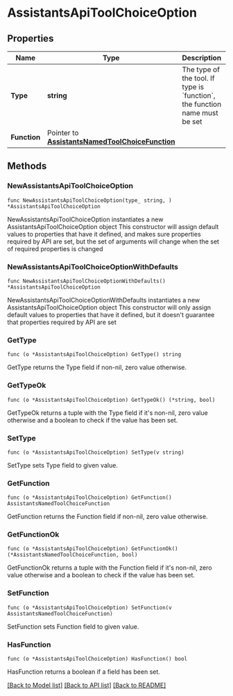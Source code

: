 # AssistantsApiToolChoiceOption

## Properties

Name | Type | Description | Notes
------------ | ------------- | ------------- | -------------
**Type** | **string** | The type of the tool. If type is &#x60;function&#x60;, the function name must be set | 
**Function** | Pointer to [**AssistantsNamedToolChoiceFunction**](AssistantsNamedToolChoiceFunction.md) |  | [optional] 

## Methods

### NewAssistantsApiToolChoiceOption

`func NewAssistantsApiToolChoiceOption(type_ string, ) *AssistantsApiToolChoiceOption`

NewAssistantsApiToolChoiceOption instantiates a new AssistantsApiToolChoiceOption object
This constructor will assign default values to properties that have it defined,
and makes sure properties required by API are set, but the set of arguments
will change when the set of required properties is changed

### NewAssistantsApiToolChoiceOptionWithDefaults

`func NewAssistantsApiToolChoiceOptionWithDefaults() *AssistantsApiToolChoiceOption`

NewAssistantsApiToolChoiceOptionWithDefaults instantiates a new AssistantsApiToolChoiceOption object
This constructor will only assign default values to properties that have it defined,
but it doesn't guarantee that properties required by API are set

### GetType

`func (o *AssistantsApiToolChoiceOption) GetType() string`

GetType returns the Type field if non-nil, zero value otherwise.

### GetTypeOk

`func (o *AssistantsApiToolChoiceOption) GetTypeOk() (*string, bool)`

GetTypeOk returns a tuple with the Type field if it's non-nil, zero value otherwise
and a boolean to check if the value has been set.

### SetType

`func (o *AssistantsApiToolChoiceOption) SetType(v string)`

SetType sets Type field to given value.


### GetFunction

`func (o *AssistantsApiToolChoiceOption) GetFunction() AssistantsNamedToolChoiceFunction`

GetFunction returns the Function field if non-nil, zero value otherwise.

### GetFunctionOk

`func (o *AssistantsApiToolChoiceOption) GetFunctionOk() (*AssistantsNamedToolChoiceFunction, bool)`

GetFunctionOk returns a tuple with the Function field if it's non-nil, zero value otherwise
and a boolean to check if the value has been set.

### SetFunction

`func (o *AssistantsApiToolChoiceOption) SetFunction(v AssistantsNamedToolChoiceFunction)`

SetFunction sets Function field to given value.

### HasFunction

`func (o *AssistantsApiToolChoiceOption) HasFunction() bool`

HasFunction returns a boolean if a field has been set.


[[Back to Model list]](../README.md#documentation-for-models) [[Back to API list]](../README.md#documentation-for-api-endpoints) [[Back to README]](../README.md)


